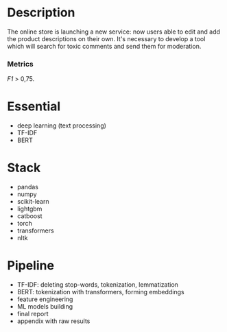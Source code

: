 # Description

The online store is launching a new service: now users able to edit and add the product descriptions on their own. It's necessary to develop a tool which will search for toxic comments and send them for moderation.

### Metrics

*F1* > 0,75.

# Essential

* deep learning (text processing)
* TF-IDF
* BERT

# Stack

* pandas
* numpy
* scikit-learn
* lightgbm
* catboost
* torch
* transformers
* nltk

# Pipeline

* TF-IDF: deleting stop-words, tokenization, lemmatization
* BERT: tokenization with transformers, forming embeddings
* feature engineering
* ML models building
* final report
* appendix with raw results
